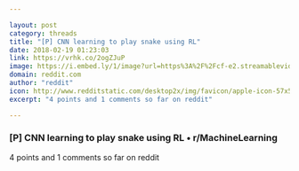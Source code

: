 ```yaml
---

layout: post
category: threads
title: "[P] CNN learning to play snake using RL"
date: 2018-02-19 01:23:03
link: https://vrhk.co/2ogZJuP
image: https://i.embed.ly/1/image?url=https%3A%2F%2Fcf-e2.streamablevideo.com%2Fimage%2Fsbjnv.jpg%3Ftoken%3D1518998381-AC1ahY0TAPzOrCpyfOSjZiO5mDlaIB8ZsZ%252Bj9zJMt7k%253D&key=522baf40bd3911e08d854040d3dc5c07
domain: reddit.com
author: "reddit"
icon: http://www.redditstatic.com/desktop2x/img/favicon/apple-icon-57x57.png
excerpt: "4 points and 1 comments so far on reddit"

---
```


### [P] CNN learning to play snake using RL • r/MachineLearning

4 points and 1 comments so far on reddit